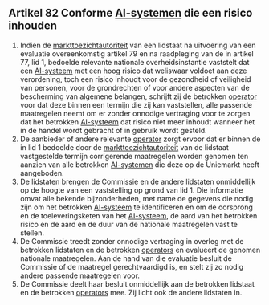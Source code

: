 ## Artikel 82 Conforme [AI-systemen](a3.md#^ai-systeem) die een risico inhouden

1. Indien de [markttoezichtautoriteit](a3.md#^mta) van een lidstaat na uitvoering van een evaluatie overeenkomstig artikel 79 en na raadpleging van de in artikel 77, lid 1, bedoelde relevante nationale overheidsinstantie vaststelt dat een [AI-systeem](a3.md#^ai-systeem) met een hoog risico dat weliswaar voldoet aan deze verordening, toch een risico inhoudt voor de gezondheid of veiligheid van personen, voor de grondrechten of voor andere aspecten van de bescherming van algemene belangen, schrijft zij de betrokken [operator](a3.md#^operator) voor dat deze binnen een termijn die zij kan vaststellen, alle passende maatregelen neemt om er zonder onnodige vertraging voor te zorgen dat het betrokken [AI-systeem](a3.md#^ai-systeem) dat risico niet meer inhoudt wanneer het in de handel wordt gebracht of in gebruik wordt gesteld.
2. De aanbieder of andere relevante [operator](a3.md#^operator) zorgt ervoor dat er binnen de in lid 1 bedoelde door de [markttoezichtautoriteit](a3.md#^mta) van de lidstaat vastgestelde termijn corrigerende maatregelen worden genomen ten aanzien van alle betrokken [AI-systemen](a3.md#^ai-systeem) die deze op de Uniemarkt heeft aangeboden.
3. De lidstaten brengen de Commissie en de andere lidstaten onmiddellijk op de hoogte van een vaststelling op grond van lid 1. Die informatie omvat alle bekende bijzonderheden, met name de gegevens die nodig zijn om het betrokken [AI-systeem](a3.md#^ai-systeem) te identificeren en om de oorsprong en de toeleveringsketen van het [AI-systeem](a3.md#^ai-systeem), de aard van het betrokken risico en de aard en de duur van de nationale maatregelen vast te stellen.
4. De Commissie treedt zonder onnodige vertraging in overleg met de betrokken lidstaten en de betrokken [operators](a3.md#^operator) en evalueert de genomen nationale maatregelen. Aan de hand van die evaluatie besluit de Commissie of de maatregel gerechtvaardigd is, en stelt zij zo nodig andere passende maatregelen voor.
5. De Commissie deelt haar besluit onmiddellijk aan de betrokken lidstaat en de betrokken [operators](a3.md#^operator) mee. Zij licht ook de andere lidstaten in.
